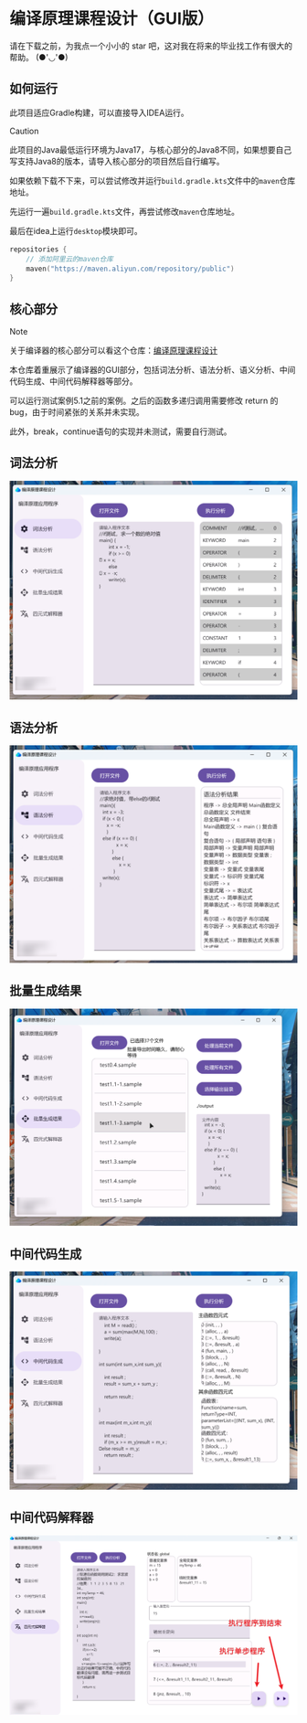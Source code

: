 # 编译原理课程设计（GUI版）

请在下载之前，为我点一个小小的 star 吧，这对我在将来的毕业找工作有很大的帮助。 (●'◡'●)

## 如何运行

此项目适应Gradle构建，可以直接导入IDEA运行。

> [!CAUTION]
> 此项目的Java最低运行环境为Java17，与核心部分的Java8不同，如果想要自己写支持Java8的版本，请导入核心部分的项目然后自行编写。

如果依赖下载不下来，可以尝试修改并运行`build.gradle.kts`文件中的`maven`仓库地址。

先运行一遍`build.gradle.kts`文件，再尝试修改`maven`仓库地址。

最后在idea上运行`desktop`模块即可。

```kotlin
repositories {
    // 添加阿里云的maven仓库
    maven("https://maven.aliyun.com/repository/public")
}
```

## 核心部分

> [!Note]
> 关于编译器的核心部分可以看这个仓库：[编译原理课程设计](https://github.com/lanut/CompilationPrinciple)
> 
> 本仓库着重展示了编译器的GUI部分，包括词法分析、语法分析、语义分析、中间代码生成、中间代码解释器等部分。

可以运行测试案例5.1之前的案例。之后的函数多递归调用需要修改 return 的 bug，由于时间紧张的关系并未实现。

此外，break，continue语句的实现并未测试，需要自行测试。

## 词法分析
<img src="Readme/词法分析.png">

## 语法分析
<img src="Readme/语法分析.png">

## 批量生成结果
<img src="Readme/批量生成结果.png">

## 中间代码生成
<img src="Readme/中间代码生成.png">

## 中间代码解释器
<img src="Readme/中间代码解释器.png">
